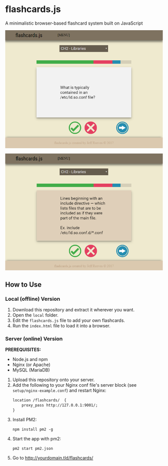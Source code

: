 # flashcards.js
A minimalistic browser-based flashcard system built on JavaScript

![Screenshot](https://raw.githubusercontent.com/JeffReeves/flashcards.js/master/screenshot.png)

![Screenshot_2](https://raw.githubusercontent.com/JeffReeves/flashcards.js/master/screenshot_back.png)

## How to Use

### Local (offline) Version

1. Download this repository and extract it wherever you want.
2. Open the `local` folder.
3. Edit the `flashcards.js` file to add your own flashcards.
4. Run the `index.html` file to load it into a browser.

### Server (online) Version

**PREREQUISITES:**
- Node.js and npm
- Nginx (or Apache)
- MySQL (MariaDB)

1. Upload this repository onto your server.
2. Add the following to your Nginx conf file's server block (see `setup/nginx-example.conf`) and restart Nginx:
    ```
    location /flashcards/  {
        proxy_pass http://127.0.0.1:9001/;
    }
    ```
3. Install PM2:
    ``` 
    npm install pm2 -g
    ```
4. Start the app with pm2:
    ```
    pm2 start pm2.json
    ```
5. Go to http://yourdomain.tld/flashcards/